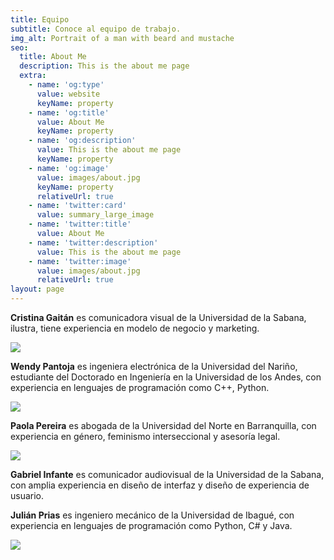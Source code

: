 ```yaml
---
title: Equipo
subtitle: Conoce al equipo de trabajo.
img_alt: Portrait of a man with beard and mustache
seo:
  title: About Me
  description: This is the about me page
  extra:
    - name: 'og:type'
      value: website
      keyName: property
    - name: 'og:title'
      value: About Me
      keyName: property
    - name: 'og:description'
      value: This is the about me page
      keyName: property
    - name: 'og:image'
      value: images/about.jpg
      keyName: property
      relativeUrl: true
    - name: 'twitter:card'
      value: summary_large_image
    - name: 'twitter:title'
      value: About Me
    - name: 'twitter:description'
      value: This is the about me page
    - name: 'twitter:image'
      value: images/about.jpg
      relativeUrl: true
layout: page
---
```

**Cristina Gaitán** es comunicadora visual de la Universidad de la Sabana, ilustra, tiene experiencia en modelo de negocio y marketing.

![](/images/cris2.png)

**Wendy Pantoja** es ingeniera electrónica de la Universidad del Nariño, estudiante del Doctorado en Ingeniería en la Universidad de los Andes, con experiencia en lenguajes de programación como C++, Python.

![](/images/Wendy-b7ae343f.png)

**Paola Pereira** es abogada de la Universidad del Norte en Barranquilla, con experiencia en género, feminismo interseccional y asesoría legal.

![](/images/Paola.png)

**Gabriel Infante** es comunicador audiovisual de la Universidad de la Sabana, con amplia experiencia en diseño de interfaz y diseño de experiencia de usuario.



**Julián Prias** es ingeniero mecánico de la Universidad de Ibagué, con experiencia en lenguajes de programación como Python, C# y Java.

![](/images/Julian.png)
